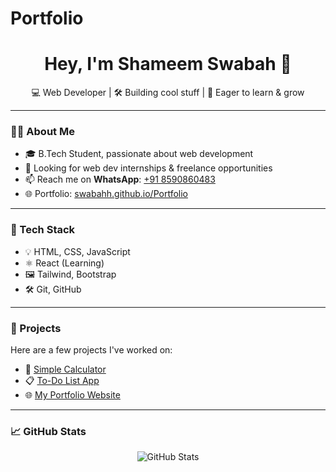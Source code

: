 # Portfolio
<h1 align="center">Hey, I'm Shameem Swabah 👋</h1>
<p align="center">💻 Web Developer | 🛠️ Building cool stuff | 🚀 Eager to learn & grow</p>

---

### 👨‍💻 About Me

- 🎓 B.Tech Student, passionate about web development  
- 💼 Looking for web dev internships & freelance opportunities  
- 📫 Reach me on **WhatsApp**: [+91 8590860483](https://wa.me/918590860483)  
- 🌐 Portfolio: [swabahh.github.io/Portfolio](https://swabahh.github.io/Portfolio/)

---

### 🧠 Tech Stack

- 💡 HTML, CSS, JavaScript  
- ⚛️ React (Learning)  
- 🖼️ Tailwind, Bootstrap  
- 🛠️ Git, GitHub  

---

### 🚀 Projects

Here are a few projects I've worked on:

- 🔢 [Simple Calculator](https://swabahh.github.io/Portfolio)  
- 📋 [To-Do List App](https://swabahh.github.io/Portfolio)  
- 🌐 [My Portfolio Website](https://swabahh.github.io/Portfolio)

---

### 📈 GitHub Stats

<p align="center">
  <img src="https://github-readme-stats.vercel.app/api?username=swabahh&show_icons=true&theme=tokyonight" alt="GitHub Stats"/>
</p>
